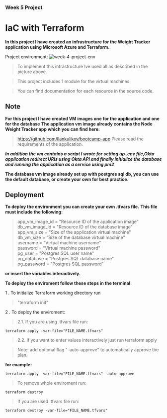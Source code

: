 ### Week 5 Project

# IaC with Terraform

__In this project I have created an infrastructure for the Weight Tracker application
using Microsoft Azure and Terraform.__

Project environment:
![week-4-project-env](https://user-images.githubusercontent.com/90269123/137644684-15fb4abb-0af2-4b20-b630-e40cdecfd5dc.jpg)


>To implement this infrastructure Ive used all as described in the picture above.

>This project includes 1 module for the virtual machines.

>You can find documentation for each resource in the source code.

## Note
__For this project I have created VM images one for the application and one for the database__
__The application vm image already contains the Node Weight Tracker app which you can find here:__
>https://github.com/Ilankulikov/bootcamp-app
Please read the requirements of the application.

**_In addition the vm contains a script I wrote for setting up .env file,Okta application redirect URIs using Okta API and finally initialize the database and running the application as a service using pm2_** 

__The database vm image already set up with postgres sql db, you can use the default database, or create your own for best practice.__

## Deployment
__To deploy the environment you can create your own .tfvars file.__
__This file must include the following:__

>app_vm_image_id = "Resource ID of the application image"<br/>
db_vm_image_id   = "Resource ID of the database image"<br/>
app_vm_size      = "Size of the application virtual machine"<br/>
db_vm_size       = "Size of the database virtual machine"<br/>
username         = "Virtual machine username"<br/>
password         = "Virtual machine password"<br/>
pg_user          = "Postgres SQL user name"<br/>
pg_database      = "Postgres SQL database name"<br/>
pg_password      = "Postgres SQL password"<br/>


__or insert the variables interactively.__

__To deploy the enviroment follow these steps in the terminal:__

1 . To initialize Terraform working directory run
> "terraform init"

2 . To deploy the enviroment:

>2.1. If you are using .tfvars file run:

    terraform apply -var-file="FILE_NAME.tfvars"

>2.2. If you want to enter values interactively just run
    terraform apply 

>Note: add optional flag "-auto-approve" to automatically approve the plan.

__for example:__

    terraform apply -var-file="FILE_NAME.tfvars" -auto-approve



>To remove whole enviroment run:

    terraform destroy

>If you are used .tfvars file run:

    terraform destroy -var-file="FILE_NAME.tfvars" 
